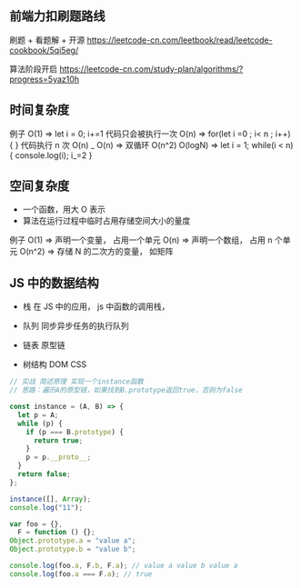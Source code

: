 ## 前端力扣刷题路线

刷题 + 看题解 + 开源
https://leetcode-cn.com/leetbook/read/leetcode-cookbook/5qi5eg/

算法阶段开启
https://leetcode-cn.com/study-plan/algorithms/?progress=5yaz10h

## 时间复杂度

例子
O(1) => let i = 0; i+=1 代码只会被执行一次
O(n) => for(let i =0 ; i< n ; i++) { } 代码执行 n 次
O(n) _ O(n) => 双循环 O(n^2)
O(logN) => let i = 1; while(i < n) { console.log(i); i_=2 }

## 空间复杂度

- 一个函数，用大 O 表示
- 算法在运行过程中临时占用存储空间大小的量度

例子
O(1) => 声明一个变量， 占用一个单元
O(n) => 声明一个数组， 占用 n 个单元
O(n^2) => 存储 N 的二次方的变量， 如矩阵

## JS 中的数据结构

- 栈 在 JS 中的应用， js 中函数的调用栈，

- 队列 同步异步任务的执行队列

- 链表 原型链

- 树结构 DOM CSS

```js
// 实战 简述原理 实现一个instance函数
// 思路：遍历A的原型链，如果找到B.prototype返回true，否则为false

const instance = (A, B) => {
  let p = A;
  while (p) {
    if (p === B.prototype) {
      return true;
    }
    p = p.__proto__;
  }
  return false;
};

instance([], Array);
console.log("11");
```

```js
var foo = {},
  F = function () {};
Object.prototype.a = "value a";
Object.prototype.b = "value b";

console.log(foo.a, F.b, F.a); // value a value b value a
console.log(foo.a === F.a); // true
```
